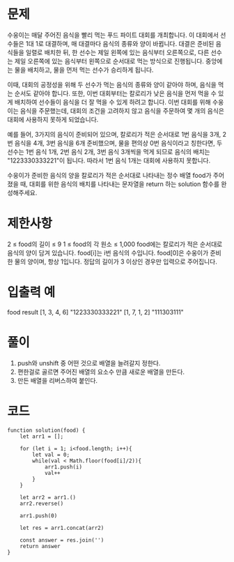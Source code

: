 # 문제

수웅이는 매달 주어진 음식을 빨리 먹는 푸드 파이트 대회를 개최합니다. 이 대회에서 선수들은 1대 1로 대결하며, 매 대결마다 음식의 종류와 양이 바뀝니다. 대결은 준비된 음식들을 일렬로 배치한 뒤, 한 선수는 제일 왼쪽에 있는 음식부터 오른쪽으로, 다른 선수는 제일 오른쪽에 있는 음식부터 왼쪽으로 순서대로 먹는 방식으로 진행됩니다. 중앙에는 물을 배치하고, 물을 먼저 먹는 선수가 승리하게 됩니다.

이때, 대회의 공정성을 위해 두 선수가 먹는 음식의 종류와 양이 같아야 하며, 음식을 먹는 순서도 같아야 합니다. 또한, 이번 대회부터는 칼로리가 낮은 음식을 먼저 먹을 수 있게 배치하여 선수들이 음식을 더 잘 먹을 수 있게 하려고 합니다. 이번 대회를 위해 수웅이는 음식을 주문했는데, 대회의 조건을 고려하지 않고 음식을 주문하여 몇 개의 음식은 대회에 사용하지 못하게 되었습니다.

예를 들어, 3가지의 음식이 준비되어 있으며, 칼로리가 적은 순서대로 1번 음식을 3개, 2번 음식을 4개, 3번 음식을 6개 준비했으며, 물을 편의상 0번 음식이라고 칭한다면, 두 선수는 1번 음식 1개, 2번 음식 2개, 3번 음식 3개씩을 먹게 되므로 음식의 배치는 "1223330333221"이 됩니다. 따라서 1번 음식 1개는 대회에 사용하지 못합니다.

수웅이가 준비한 음식의 양을 칼로리가 적은 순서대로 나타내는 정수 배열 food가 주어졌을 때, 대회를 위한 음식의 배치를 나타내는 문자열을 return 하는 solution 함수를 완성해주세요.

# 제한사항

2 ≤ food의 길이 ≤ 9
1 ≤ food의 각 원소 ≤ 1,000
food에는 칼로리가 적은 순서대로 음식의 양이 담겨 있습니다.
food[i]는 i번 음식의 수입니다.
food[0]은 수웅이가 준비한 물의 양이며, 항상 1입니다.
정답의 길이가 3 이상인 경우만 입력으로 주어집니다.

# 입출력 예

food result
[1, 3, 4, 6] "1223330333221"
[1, 7, 1, 2] "111303111"

# 풀이

1. push와 unshift 중 어떤 것으로 배열을 늘려갈지 정한다.
2. 편한걸로 골르면 주어진 배열의 요소수 만큼 새로운 배열을 만든다.
3. 만든 배열을 리버스하여 붙인다.

# 코드

    function solution(food) {
        let arr1 = [];

        for (let i = 1; i<food.length; i++){
            let val = 0;
            while(val < Math.floor(food[i]/2)){
                arr1.push(i)
                val++
            }
        }

        let arr2 = arr1.()
        arr2.reverse()

        arr1.push(0)

        let res = arr1.concat(arr2)

        const answer = res.join('')
        return answer
    }

```js

```
